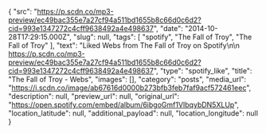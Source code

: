 {
  "src": "https://p.scdn.co/mp3-preview/ec49bac355e7a27cf94a511bd1655b8c66d0c6d2?cid=993e1347272c4cff9638492a4e498637",
  "date": "2014-10-28T17:29:15.000Z",
  "slug": null,
  "tags": [
    "spotify",
    "The Fall of Troy",
    "The Fall of Troy"
  ],
  "text": "Liked Webs from The Fall of Troy on Spotify\n\n https://p.scdn.co/mp3-preview/ec49bac355e7a27cf94a511bd1655b8c66d0c6d2?cid=993e1347272c4cff9638492a4e498637",
  "type": "spotify_like",
  "title": "The Fall of Troy - Webs",
  "images": [],
  "category": "posts",
  "media_url": "https://i.scdn.co/image/ab67616d0000b273bfb3feb7faf9acf572461eec",
  "description": null,
  "preview_url": null,
  "original_url": "https://open.spotify.com/embed/album/6ibgoGmf1VIbqybDN5XLUp",
  "location_latitude": null,
  "additional_payload": null,
  "location_longitude": null
}